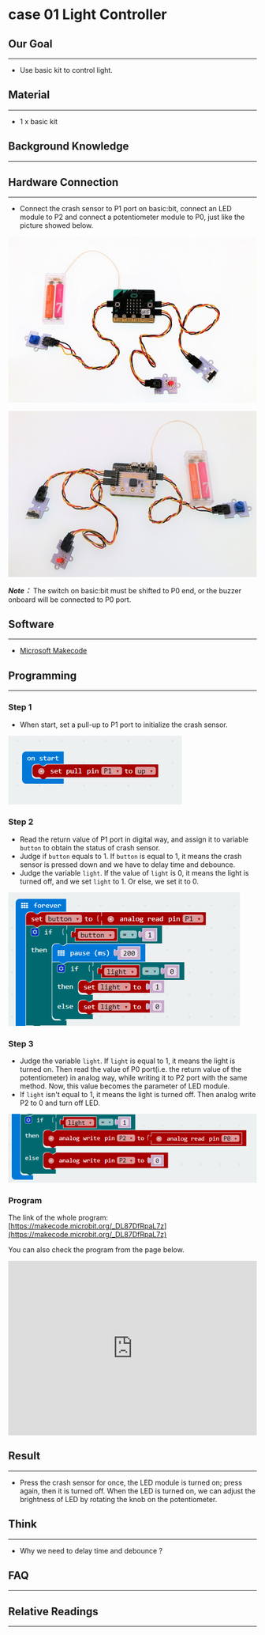 # case 01 Light Controller 

## Our Goal
---
- Use basic kit to control light. 


## Material
---
- 1 x basic kit


## Background Knowledge
---


## Hardware Connection
---

- Connect the crash sensor to P1 port on basic:bit, connect an LED module to P2 and connect a potentiometer module to P0, just like the picture showed below. 

![](./images/27lfueI.jpg)

![](./images/Fmowi1n.jpg)

***Note：*** The switch on basic:bit must be shifted to P0 end, or the buzzer onboard will be connected to P0 port.


## Software
---
- [Microsoft Makecode](https://makecode.microbit.org/#)

## Programming
---
### Step 1

- When start, set a pull-up to P1 port to initialize the crash sensor. 

![](./images/pixzSbA.png)

### Step 2

- Read the return value of P1 port in digital way, and assign it to variable `button` to obtain the status of crash sensor.
- Judge if `button` equals to 1. If `button` is equal to 1, it means the crash sensor is pressed down and we have to delay time and debounce. 
- Judge the variable `light`. If the value of `light` is 0, it means the light is turned off, and we set `light` to 1. Or else, we set it to 0. 

![](./images/TbOZTKM.png)

### Step 3

- Judge the variable `light`. If `light` is equal to 1, it means the light is turned on. Then read the value of P0 port(i.e. the return value of the potentiometer) in analog way, while writing it to P2 port with the same method. Now, this value becomes the parameter of LED module. 
- If `light` isn't equal to 1, it means the light is turned off. Then analog write P2 to 0 and turn off LED. 

![](./images/0ivAACf.png)

### Program

The link of the whole program: [https://makecode.microbit.org/_DL87DfRpaL7z](https://makecode.microbit.org/_DL87DfRpaL7z)

You can also check the program from the page below.

<div style="position:relative;height:0;padding-bottom:70%;overflow:hidden;"><iframe style="position:absolute;top:0;left:0;width:100%;height:100%;" src="https://makecode.microbit.org/#pub:_DL87DfRpaL7z" frameborder="0" sandbox="allow-popups allow-forms allow-scripts allow-same-origin"></iframe></div>  


## Result
---

- Press the crash sensor for once, the LED module is turned on; press again, then it is turned off. When the LED is turned on, we can adjust the brightness of LED by rotating the knob on the potentiometer.


## Think
---

- Why we need to delay time and debounce ? 


## FAQ
---


## Relative Readings
---

